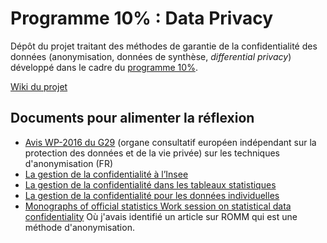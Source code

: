 # Programme 10% : Data Privacy

Dépôt du projet traitant des méthodes de garantie de la confidentialité des données (anonymisation, données de synthèse, *differential privacy*) développé dans le cadre du [programme 10%](https://www.10pourcent.etalab.gouv.fr/).

[Wiki du projet](https://github.com/etalab-ia/programme10pourcent/wiki/Atelier-confidentialit%C3%A9-des-donn%C3%A9es)

## Documents pour alimenter la réflexion

- [Avis WP-2016 du G29](https://www.cnil.fr/sites/default/files/atoms/files/wp216_fr.pdf) (organe consultatif européen indépendant sur la protection des données et de la vie privée) sur les techniques d'anonymisation (FR) 
- [La gestion de la confidentialité à l’Insee](https://cappris.inria.fr/wp-content/uploads/2014/10/Maxime-Burgeat-10-2014.pdf)
- [La gestion de la confidentialité dans les tableaux statistiques](https://www.insee.fr/fr/statistiques/fichier/2387517/sms-240614-nicolas.pdf)
- [La gestion de la confidentialité pour les données individuelles](https://pnin-niger.org/web/toolkits/formation-info_anonymisation/Gestion%20et%20confidentialite_Maxime%20Bergeat_M201607.pdf)
- [Monographs of official statistics Work session on statistical data confidentiality](https://ec.europa.eu/eurostat/web/products-statistical-books/-/ks-cr-03-004-1) Où j'avais identifié un article sur ROMM qui est une méthode d'anonymisation.

